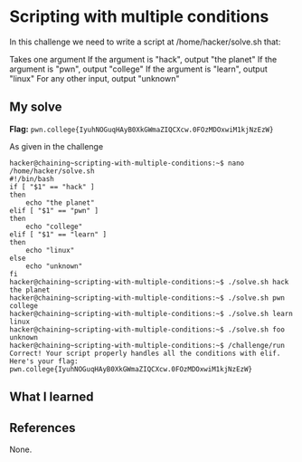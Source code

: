 # Scripting with multiple conditions

In this challenge we need to write a script at /home/hacker/solve.sh that:

Takes one argument
If the argument is "hack", output "the planet"
If the argument is "pwn", output "college"
If the argument is "learn", output "linux"
For any other input, output "unknown"


## My solve
**Flag:** `pwn.college{IyuhNOGuqHAyB0XkGWmaZIQCXcw.0FOzMDOxwiM1kjNzEzW}`

As given in the challenge

```
hacker@chaining~scripting-with-multiple-conditions:~$ nano /home/hacker/solve.sh
#!/bin/bash
if [ "$1" == "hack" ]
then
    echo "the planet"
elif [ "$1" == "pwn" ]
then
    echo "college"
elif [ "$1" == "learn" ]
then
    echo "linux"
else
    echo "unknown"
fi
hacker@chaining~scripting-with-multiple-conditions:~$ ./solve.sh hack
the planet
hacker@chaining~scripting-with-multiple-conditions:~$ ./solve.sh pwn
college
hacker@chaining~scripting-with-multiple-conditions:~$ ./solve.sh learn
linux
hacker@chaining~scripting-with-multiple-conditions:~$ ./solve.sh foo
unknown
hacker@chaining~scripting-with-multiple-conditions:~$ /challenge/run
Correct! Your script properly handles all the conditions with elif.
Here's your flag:
pwn.college{IyuhNOGuqHAyB0XkGWmaZIQCXcw.0FOzMDOxwiM1kjNzEzW}
```

## What I learned


## References 
None.
